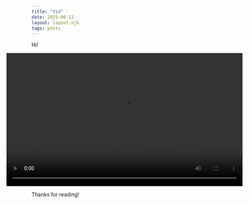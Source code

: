 ```yaml
---
title: "Vid"
date: 2025-06-12
layout: layout.njk
tags: posts
---
```


Hi!

<div style="display: flex; justify-content: center;">
<video width="640" height="360" controls>
  <source src="/video/13731599_2160_3840_30fps.mp4" type="video/mp4">
  Your browser does not support the video tag.
</video>
</div>


Thanks for reading!
